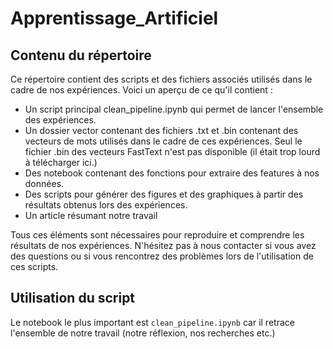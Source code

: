 # Apprentissage_Artificiel

## Contenu du répertoire
Ce répertoire contient des scripts et des fichiers associés utilisés dans le cadre de nos expériences. Voici un aperçu de ce qu'il contient :

- Un script principal clean_pipeline.ipynb qui permet de lancer l'ensemble des expériences.
- Un dossier vector contenant des fichiers .txt et .bin contenant des vecteurs de mots utilisés dans le cadre de ces expériences. Seul le fichier .bin des vecteurs FastText n'est pas disponible (il était trop lourd à télécharger ici.)
- Des notebook contenant des fonctions pour extraire des features à nos données.
- Des scripts pour générer des figures et des graphiques à partir des résultats obtenus lors des expériences.
- Un article résumant notre travail 

Tous ces éléments sont nécessaires pour reproduire et comprendre les résultats de nos expériences. N'hésitez pas à nous contacter si vous avez des questions ou si vous rencontrez des problèmes lors de l'utilisation de ces scripts.

## Utilisation du script

Le notebook le plus important est `clean_pipeline.ipynb` car il retrace l'ensemble de notre travail (notre réflexion, nos recherches etc.)

